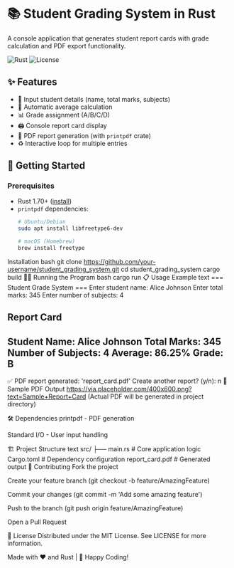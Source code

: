 # 📚 Student Grading System in Rust

A console application that generates student report cards with grade calculation and PDF export functionality.

![Rust](https://img.shields.io/badge/Rust-1.70+-orange?logo=rust)
![License](https://img.shields.io/badge/License-MIT-blue)

## ✨ Features

- 📝 Input student details (name, total marks, subjects)
- 🧮 Automatic average calculation
- 📊 Grade assignment (A/B/C/D)
- 🖨️ Console report card display
- 📄 PDF report generation (with `printpdf` crate)
- ♻️ Interactive loop for multiple entries

## 🚀 Getting Started

### Prerequisites
- Rust 1.70+ ([install](https://www.rust-lang.org/tools/install))
- `printpdf` dependencies:
  ```bash
  # Ubuntu/Debian
  sudo apt install libfreetype6-dev
  
  # macOS (Homebrew)
  brew install freetype
Installation
bash
git clone https://github.com/your-username/student_grading_system.git
cd student_grading_system
cargo build
🏃‍♂️ Running the Program
bash
cargo run
📋 Usage Example
text
=== Student Grade System ===
Enter student name: Alice Johnson
Enter total marks: 345
Enter number of subjects: 4

Report Card
----------------------------
Student Name: Alice Johnson
Total Marks: 345
Number of Subjects: 4
Average: 86.25%
Grade: B
----------------------------

✅ PDF report generated: 'report_card.pdf'
Create another report? (y/n): n
📂 Sample PDF Output
https://via.placeholder.com/400x600.png?text=Sample+Report+Card
(Actual PDF will be generated in project directory)

🛠️ Dependencies
printpdf - PDF generation

Standard I/O - User input handling

🏗️ Project Structure
text
src/
├── main.rs          # Core application logic
Cargo.toml           # Dependency configuration
report_card.pdf      # Generated output
🤝 Contributing
Fork the project

Create your feature branch (git checkout -b feature/AmazingFeature)

Commit your changes (git commit -m 'Add some amazing feature')

Push to the branch (git push origin feature/AmazingFeature)

Open a Pull Request

📄 License
Distributed under the MIT License. See LICENSE for more information.

Made with ❤️ and Rust | 🦀 Happy Coding!
